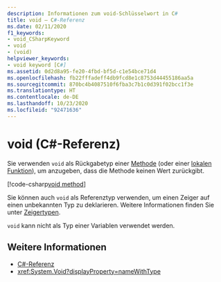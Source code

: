 ```yaml
---
description: Informationen zum void-Schlüsselwort in C#
title: void – C#-Referenz
ms.date: 02/11/2020
f1_keywords:
- void_CSharpKeyword
- void
- (void)
helpviewer_keywords:
- void keyword [C#]
ms.assetid: 0d2d8a95-fe20-4fbd-bf5d-c1e54bce71d4
ms.openlocfilehash: fb22fffadeff4db9fcd8e1c8753d44455186aa5a
ms.sourcegitcommit: 870bc4b4087510f6fba3c7b1c0d391f02bcc1f3e
ms.translationtype: HT
ms.contentlocale: de-DE
ms.lasthandoff: 10/23/2020
ms.locfileid: "92471636"
---
```

# <a name="void-c-reference"></a>void (C#-Referenz)

Sie verwenden `void` als Rückgabetyp einer [Methode](../../programming-guide/classes-and-structs/methods.md) (oder einer [lokalen Funktion](../../programming-guide/classes-and-structs/local-functions.md)), um anzugeben, dass die Methode keinen Wert zurückgibt.

[!code-csharp[void method](snippets/shared/VoidType.cs#VoidExample)]

Sie können auch `void` als Referenztyp verwenden, um einen Zeiger auf einen unbekannten Typ zu deklarieren. Weitere Informationen finden Sie unter [Zeigertypen](../../programming-guide/unsafe-code-pointers/pointer-types.md).

`void` kann nicht als Typ einer Variablen verwendet werden.

## <a name="see-also"></a>Weitere Informationen

- [C#-Referenz](../index.md)
- <xref:System.Void?displayProperty=nameWithType>
